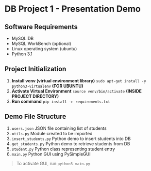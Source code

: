 # DB Project 1 - Presentation Demo

## Software Requirements
- MySQL DB
- MySQL WorkBench (optional)
- Linux operating system (ubuntu)
- Python 3.1

## Project Initialization
1. **Install venv (virtual environment library)** ```sudo apt-get install -y python3-virtualenv``` **(FOR UBUNTU)**
2. **Activate Virtual Environment** ```source venv/bin/activate``` **(INSIDE PROJECT DIRECTORY)**
3. **Run command** ```pip install -r requirements.txt```

## Demo File Structure
1. ```users.json``` JSON file containing list of students
2. ```utils.py``` Module created to be imported
3. ```insert_students.py``` Python demo to insert students into DB
4. ```get_students.py``` Python demo to retrieve students from DB
5. ```student.py``` Python class representing student entry 
6. ```main.py``` Python GUI using PySimpleGUI

>To activate GUI, run `python3 main.py`